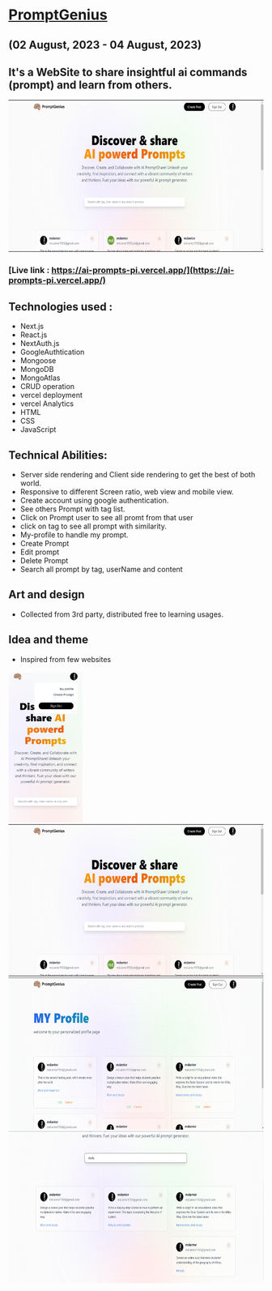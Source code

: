 

# [PromptGenius](https://ai-prompts-pi.vercel.app/)

## (02 August, 2023 - 04 August, 2023)

## It's a WebSite to share insightful ai commands (prompt) and learn from others.

<div display="flex" align="center">
<img src="public/assets/readme/Screenshot 2023-08-04 054155.png" height="300" >
</div>

### [Live link : https://ai-prompts-pi.vercel.app/](https://ai-prompts-pi.vercel.app/)


## Technologies used :
* Next.js
* React.js
* NextAuth.js
* GoogleAuthtication
* Mongoose
* MongoDB
* MongoAtlas
* CRUD operation
* vercel deployment
* vercel Analytics
* HTML
* CSS
* JavaScript


## Technical Abilities:
* Server side rendering and Client side rendering to get the best of both world.
* Responsive to different Screen ratio, web view and mobile view.
* Create account using google authentication.
* See others Prompt with tag list.
* Click on Prompt user to see all promt from that user
* click on tag to see all prompt with similarity.
* My-profile to handle my prompt.
* Create Prompt
* Edit prompt
* Delete Prompt
* Search all prompt by tag, userName and content


## Art and design
* Collected from 3rd party, distributed free to learning usages.

## Idea and theme
* Inspired from few websites


<div>
<img src="public/assets/readme/ai-prompts-pi.vercel.app_(Samsung Galaxy S8+).png" height="300"> 
<img src="public/assets/readme/Screenshot 2023-08-04 054155.png" height="300"> 
<img src="public/assets/readme/Screenshot 2023-08-04 054450.png" height="300"> 
<img src="public/assets/readme/Screenshot 2023-08-04 054516.png" height="300"> 
</div>

